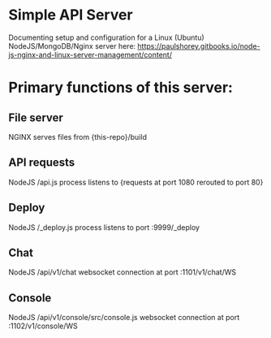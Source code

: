 #
# Simple API Server
Documenting setup and configuration for a Linux (Ubuntu) NodeJS/MongoDB/Nginx server here:
https://paulshorey.gitbooks.io/node-js-nginx-and-linux-server-management/content/


#
# Primary functions of this server:  

## 
## File server  
NGINX serves files from {this-repo}/build

## 
## API requests  
NodeJS /api.js process listens to {requests at port 1080 rerouted to port 80}

## 
## Deploy  
NodeJS /\_deploy.js process listens to port :9999/\_deploy

## 
## Chat  
NodeJS /api/v1/chat websocket connection at port :1101/v1/chat/WS

## 
## Console  
NodeJS /api/v1/console/src/console.js websocket connection at port :1102/v1/console/WS


